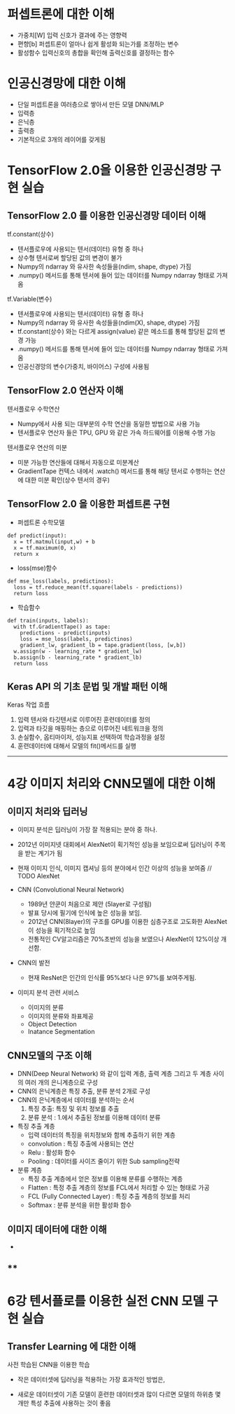 # 퍼셉트론에 대한 이해 
* 가중치[W] 입력 신호가 결과에 주는 영향력
* 편향[b] 퍼셉트론이 얼마나 쉽게 활성화 되는가를 조정하는 변수
* 활성함수 입력신호의 총합을 확인해 출력신호를 결정하는 함수

# 인공신경망에 대한 이해
* 단일 퍼셉트론을 여러층으로 쌓아서 만든 모델 DNN/MLP
* 입력층 
* 은닉층
* 출력층
* 기본적으로 3개의 레이어를 갖게됨

# **TensorFlow 2.0을 이용한 인공신경망 구현 실습**

## **TensorFlow 2.0 를 이용한 인공신경망 데이터 이해**

tf.constant(상수)
* 텐서플로우에 사용되는 텐서(데이터) 유형 중 하나
* 상수형 텐서로써 할당된 값의 변경이 불가
* Numpy의 ndarray 와 유사한 속성들을(ndim, shape, dtype) 가짐
* .numpy() 메서드를 통해 텐서에 들어 있는 데이터를 Numpy ndarray 형태로 가져옴

tf.Variable(변수)
* 텐서플로우에 사용되는 텐서(데이터) 유형 중 하나
* Numpy의 ndarray 와 유사한 속성들을(ndim(X), shape, dtype) 가짐
* tf.constant(상수) 와는 다르게 assign(value) 같은 메소드를 통해 할당된 값의 변경 가능
* .numpy() 메서드를 통해 텐서에 들어 있는 데이터를 Numpy ndarray 형태로 가져옴
* 인공신경망의 변수(가중치, 바이어스) 구성에 사용됨

## **TensorFlow 2.0 연산자 이해**
텐서플로우 수학연산
* Numpy에서 사용 되는 대부분의 수학 연산을 동일한 방법으로 사용 가능
* 텐서플로우 연산자 들은 TPU, GPU 와 같은 가속 하드웨어를 이용해 수행 가능

텐서플로우 연산의 미분
* 미분 가능한 연산들에 대해서 자동으로 미분계산
* GradientTape 컨텍스 내에서 .watch() 메서드를 통해 해당 텐서로 수행하는 연산에 대한 미분 확인(상수 텐서의 경우)

## **TensorFlow 2.0 을 이용한 퍼셉트론 구현** 
* 퍼셉트론 수학모델
```
def predict(input):
  x = tf.matmul(input,w) + b
  x = tf.maximum(0, x)
  return x
```

* loss(mse)함수
```
def mse_loss(labels, predictinos):
  loss = tf.reduce_mean(tf.square(labels - predictions))
  return loss
```

*  학습함수
```
def train(inputs, labels):
  with tf.GradientTape() as tape:
    predictions - predict(inputs)
    loss = mse_loss(labels, predictinos)
    gradient_lw, gradient_lb = tape.gradient(loss, [w,b])
  w.assign(w - learning_rate * gradient_lw)
  b.assign(b - learning_rate * gradient_lb)
  return loss
```

## **Keras API 의 기초 문법 및 개발 패턴 이해**
Keras 작업 흐름
1. 입력 텐서와 타깃텐서로 이루어진 훈련데이터를 정의  
2. 입력과 타깃을 매핑하는 층으로 이루어진 네트워크을 정의
3. 손실함수, 옵티마이저, 성능지표 선택하여 학습과정을 설정
4. 훈련데이터에 대해서 모델의 fit()메서드를 실행

-----------------------------
# **4강 이미지 처리와 CNN모델에 대한 이해**

## **이미지 처리와 딥러닝**
* 이미지 분석은 딥러닝이 가장 잘 적용되는 분야 중 하나.
* 2012년 이미지넷 대회에서 AlexNet이 획기적인 성능을 보임으로써 딥러닝이 주목을 받는 계기가 됨
* 현재 이미지 인식, 이미지 캡셔닝 등의 분야에서 인간 이상의 성능을 보여줌
// TODO AlexNet

* CNN (Convolutional Neural Network)
    * 1989년 얀쿤이 처음으로 제안 (5layer로 구성됨)
    * 발표 당시에 필기에 인식에 높은 성능을 보임. 
    * 2012년 CNN(8layer)의 구조를 GPU를 이용한 심층구조로 고도화한 AlexNet이 성능을 획기적으로 높임
    * 전통적인 CV알고리즘은 70%초반의 성능을 보였으나 AlexNet이 12%이상 개선함.

* CNN의 발전
    * 현재 ResNet은 인간의 인식률 95%보다 나은 97%를 보여주게됨.

* 이미지 분석 관련 서비스
    * 이미지의 분류 
    * 이미지의 분류와 좌표제공
    * Object Detection
    * Inatance Segmentation

## **CNN모델의 구조 이해** 
* DNN(Deep Neural Network) 와 같이 입력 계층, 출력 계층 그리고 두 계층 사이의 여러 개의 은니계층으로 구성
* CNN의 은닉계층은 특징 추출, 분류 분석 2개로 구성
* CNN의 은닉계층에서 데이터를 분석하는 순서
    1. 특징 추출: 특징 및 위치 정보를 추출
    2. 분류 분석 : 1.에서 추출된 정보를 이용해 데이터 분류 
* 특징 추출 계층
    * 입력 데이터의 특징을 위치정보와 함께 추출하기 위한 계층
    * convolution : 특징 추출에 사용되는 연산
    * Relu : 활성화 함수
    * Pooling : 데이터를 사이즈 줄이기 위한 Sub sampling전략
* 분류 계층
    * 특징 추출 계층에서 얻은 정보를 이용해 분류를 수행하는 계층
    * Flatten : 특정 추출 계층의 정보를 FCL에서 처리할 수 있는 형태로 가공
    * FCL (Fully Connected Layer) : 특징 추출 계층의 정보를 처리
    * Softmax : 분류 분석을 위한 활성화 함수

## **이미지 데이터에 대한 이해**
*  

## **

# **6강 텐서플로를 이용한 실전 CNN 모델 구현 실습**
## **Transfer Learning 에 대한 이해**
사전 학습된 CNN을 이용한 학습
* 작은 데이터셋에 딥러닝을 적용하는 가장 효과적인 방법은, 

* 새로운 데이터셋이 기존 모델이 훈련한 데이터셋과 많이 다르면 모델의 하위층 몇 개만 특성 추출에 사용하는 것이 좋음